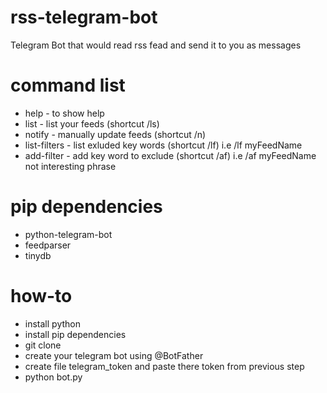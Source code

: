 # rss-telegram-bot
Telegram Bot that would read rss fead and send it to you as messages

# command list
- help - to show help
- list - list your feeds (shortcut /ls)
- notify - manually update feeds (shortcut /n)
- list-filters - list exluded key words (shortcut /lf) i.e /lf myFeedName
- add-filter - add key word to exclude (shortcut /af) i.e /af myFeedName not interesting phrase

# pip dependencies
- python-telegram-bot
- feedparser
- tinydb

# how-to
- install python 
- install pip dependencies
- git clone
- create your telegram bot using @BotFather
- create file telegram_token and paste there token from previous step
- python bot.py
